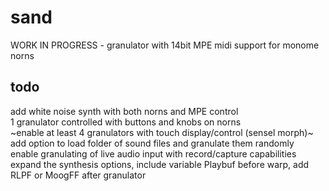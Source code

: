 # sand
WORK IN PROGRESS - granulator with 14bit MPE midi support for monome norns

## todo
add white noise synth with both norns and MPE control \
1 granulator controlled with buttons and knobs on norns \
~enable at least 4 granulators with touch display/control (sensel morph)~ \
add option to load folder of sound files and granulate them randomly \
enable granulating of live audio input with record/capture capabilities \
expand the synthesis options, include variable Playbuf before warp, add RLPF or MoogFF after granulator
